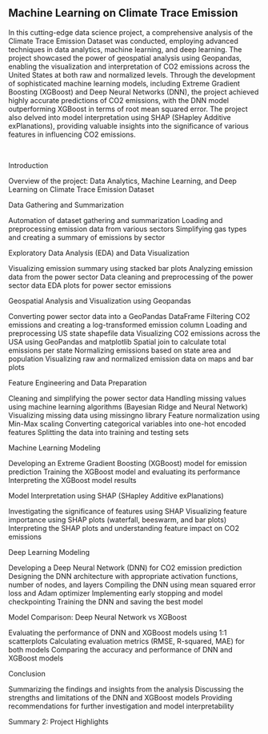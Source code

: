 <h2>Machine Learning on Climate Trace Emission</h2>

In this cutting-edge data science project, a comprehensive analysis of the Climate Trace Emission Dataset was conducted, employing advanced techniques in data analytics, machine learning, and deep learning. The project showcased the power of geospatial analysis using Geopandas, enabling the visualization and interpretation of CO2 emissions across the United States at both raw and normalized levels. Through the development of sophisticated machine learning models, including Extreme Gradient Boosting (XGBoost) and Deep Neural Networks (DNN), the project achieved highly accurate predictions of CO2 emissions, with the DNN model outperforming XGBoost in terms of root mean squared error. The project also delved into model interpretation using SHAP (SHapley Additive exPlanations), providing valuable insights into the significance of various features in influencing CO2 emissions.

<br>

Introduction

Overview of the project: Data Analytics, Machine Learning, and Deep Learning on Climate Trace Emission Dataset


Data Gathering and Summarization

Automation of dataset gathering and summarization
Loading and preprocessing emission data from various sectors
Simplifying gas types and creating a summary of emissions by sector


Exploratory Data Analysis (EDA) and Data Visualization

Visualizing emission summary using stacked bar plots
Analyzing emission data from the power sector
Data cleaning and preprocessing of the power sector data
EDA plots for power sector emissions


Geospatial Analysis and Visualization using Geopandas

Converting power sector data into a GeoPandas DataFrame
Filtering CO2 emissions and creating a log-transformed emission column
Loading and preprocessing US state shapefile data
Visualizing CO2 emissions across the USA using GeoPandas and matplotlib
Spatial join to calculate total emissions per state
Normalizing emissions based on state area and population
Visualizing raw and normalized emission data on maps and bar plots


Feature Engineering and Data Preparation

Cleaning and simplifying the power sector data
Handling missing values using machine learning algorithms (Bayesian Ridge and Neural Network)
Visualizing missing data using missingno library
Feature normalization using Min-Max scaling
Converting categorical variables into one-hot encoded features
Splitting the data into training and testing sets


Machine Learning Modeling

Developing an Extreme Gradient Boosting (XGBoost) model for emission prediction
Training the XGBoost model and evaluating its performance
Interpreting the XGBoost model results


Model Interpretation using SHAP (SHapley Additive exPlanations)

Investigating the significance of features using SHAP
Visualizing feature importance using SHAP plots (waterfall, beeswarm, and bar plots)
Interpreting the SHAP plots and understanding feature impact on CO2 emissions


Deep Learning Modeling

Developing a Deep Neural Network (DNN) for CO2 emission prediction
Designing the DNN architecture with appropriate activation functions, number of nodes, and layers
Compiling the DNN using mean squared error loss and Adam optimizer
Implementing early stopping and model checkpointing
Training the DNN and saving the best model


Model Comparison: Deep Neural Network vs XGBoost

Evaluating the performance of DNN and XGBoost models using 1:1 scatterplots
Calculating evaluation metrics (RMSE, R-squared, MAE) for both models
Comparing the accuracy and performance of DNN and XGBoost models


Conclusion

Summarizing the findings and insights from the analysis
Discussing the strengths and limitations of the DNN and XGBoost models
Providing recommendations for further investigation and model interpretability



Summary 2: Project Highlights
